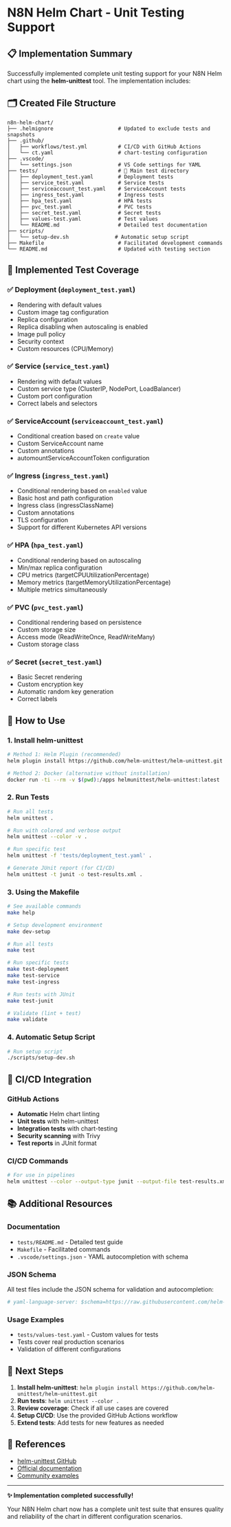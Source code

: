 # N8N Helm Chart - Unit Testing Support

## 📋 Implementation Summary

Successfully implemented complete unit testing support for your N8N Helm chart using the **helm-unittest** tool. The implementation includes:

## 🗂️ Created File Structure

```
n8n-helm-chart/
├── .helmignore                     # Updated to exclude tests and snapshots
├── .github/
│   ├── workflows/test.yml          # CI/CD with GitHub Actions
│   └── ct.yaml                     # chart-testing configuration
├── .vscode/
│   └── settings.json               # VS Code settings for YAML
├── tests/                          # 📂 Main test directory
│   ├── deployment_test.yaml        # Deployment tests
│   ├── service_test.yaml           # Service tests
│   ├── serviceaccount_test.yaml    # ServiceAccount tests
│   ├── ingress_test.yaml           # Ingress tests
│   ├── hpa_test.yaml               # HPA tests
│   ├── pvc_test.yaml               # PVC tests
│   ├── secret_test.yaml            # Secret tests
│   ├── values-test.yaml            # Test values
│   └── README.md                   # Detailed test documentation
├── scripts/
│   └── setup-dev.sh               # Automatic setup script
├── Makefile                        # Facilitated development commands
└── README.md                       # Updated with testing section
```

## 🧪 Implemented Test Coverage

### ✅ Deployment (`deployment_test.yaml`)

- Rendering with default values
- Custom image tag configuration
- Replica configuration
- Replica disabling when autoscaling is enabled
- Image pull policy
- Security context
- Custom resources (CPU/Memory)

### ✅ Service (`service_test.yaml`)

- Rendering with default values
- Custom service type (ClusterIP, NodePort, LoadBalancer)
- Custom port configuration
- Correct labels and selectors

### ✅ ServiceAccount (`serviceaccount_test.yaml`)

- Conditional creation based on `create` value
- Custom ServiceAccount name
- Custom annotations
- automountServiceAccountToken configuration

### ✅ Ingress (`ingress_test.yaml`)

- Conditional rendering based on `enabled` value
- Basic host and path configuration
- Ingress class (ingressClassName)
- Custom annotations
- TLS configuration
- Support for different Kubernetes API versions

### ✅ HPA (`hpa_test.yaml`)

- Conditional rendering based on autoscaling
- Min/max replica configuration
- CPU metrics (targetCPUUtilizationPercentage)
- Memory metrics (targetMemoryUtilizationPercentage)
- Multiple metrics simultaneously

### ✅ PVC (`pvc_test.yaml`)

- Conditional rendering based on persistence
- Custom storage size
- Access mode (ReadWriteOnce, ReadWriteMany)
- Custom storage class

### ✅ Secret (`secret_test.yaml`)

- Basic Secret rendering
- Custom encryption key
- Automatic random key generation
- Correct labels

## 🚀 How to Use

### 1. Install helm-unittest

```bash
# Method 1: Helm Plugin (recommended)
helm plugin install https://github.com/helm-unittest/helm-unittest.git

# Method 2: Docker (alternative without installation)
docker run -ti --rm -v $(pwd):/apps helmunittest/helm-unittest:latest .
```

### 2. Run Tests

```bash
# Run all tests
helm unittest .

# Run with colored and verbose output
helm unittest --color -v .

# Run specific test
helm unittest -f 'tests/deployment_test.yaml' .

# Generate JUnit report (for CI/CD)
helm unittest -t junit -o test-results.xml .
```

### 3. Using the Makefile

```bash
# See available commands
make help

# Setup development environment
make dev-setup

# Run all tests
make test

# Run specific tests
make test-deployment
make test-service
make test-ingress

# Run tests with JUnit
make test-junit

# Validate (lint + test)
make validate
```

### 4. Automatic Setup Script

```bash
# Run setup script
./scripts/setup-dev.sh
```

## 🔧 CI/CD Integration

### GitHub Actions

- **Automatic** Helm chart linting
- **Unit tests** with helm-unittest
- **Integration tests** with chart-testing
- **Security scanning** with Trivy
- **Test reports** in JUnit format

### CI/CD Commands

```bash
# For use in pipelines
helm unittest --color --output-type junit --output-file test-results.xml .
```

## 📚 Additional Resources

### Documentation

- `tests/README.md` - Detailed test guide
- `Makefile` - Facilitated commands
- `.vscode/settings.json` - YAML autocompletion with schema

### JSON Schema

All test files include the JSON schema for validation and autocompletion:

```yaml
# yaml-language-server: $schema=https://raw.githubusercontent.com/helm-unittest/helm-unittest/main/schema/helm-testsuite.json
```

### Usage Examples

- `tests/values-test.yaml` - Custom values for tests
- Tests cover real production scenarios
- Validation of different configurations

## 🎯 Next Steps

1. **Install helm-unittest**: `helm plugin install https://github.com/helm-unittest/helm-unittest.git`
2. **Run tests**: `helm unittest --color .`
3. **Review coverage**: Check if all use cases are covered
4. **Setup CI/CD**: Use the provided GitHub Actions workflow
5. **Extend tests**: Add tests for new features as needed

## 📖 References

- [helm-unittest GitHub](https://github.com/helm-unittest/helm-unittest)
- [Official documentation](https://github.com/helm-unittest/helm-unittest/blob/main/DOCUMENT.md)
- [Community examples](https://github.com/helm-unittest/helm-unittest#open-source-community-examples)

---

**✨ Implementation completed successfully!**

Your N8N Helm chart now has a complete unit test suite that ensures quality and reliability of the chart in different configuration scenarios.
